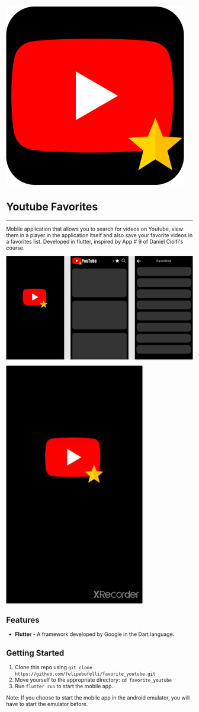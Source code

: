 ![README_assets/Icon.png](README_assets/Icon.png)

# Youtube Favorites

---

Mobile application that allows you to search for videos on Youtube, view them in a player in the application itself and also save your favorite videos in a favorites list. Developed in flutter, inspired by App # 9 of Daniel Ciolfi's course.

![README_assets/favoriteYoutubeprototipagem.png](README_assets/favoriteYoutubeprototipagem.png)

 

![README_assets/gif.gif](README_assets/gif.gif)

## Features

- **Flutter** -  A framework developed by Google in the Dart language.

## Getting Started

1. Clone this repo using `git clone https://github.com/felipebufelli/favorite_youtube.git`
2. Move yourself to the appropriate directory: `cd favorite_youtube`
3. Run `flutter run` to start the mobile app.

Note: If you choose to start the mobile app in the android emulator, you will have to start the emulator before.